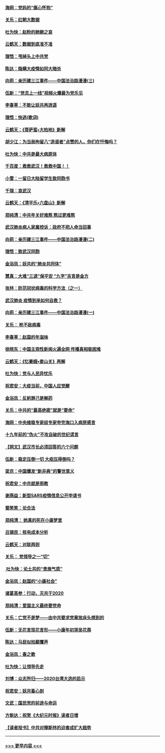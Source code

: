 #### [海网：党妈的“瘟心怀抱”](../pages/nsc993/n11840740.md?t=02040901) 
#### [关乐：红朝大数据](../pages/nsc993/n11840675.md?t=02040901) 
#### [吐为快：赵粉的肺腑之哀](../pages/nsc993/n11840618.md?t=02040901) 
#### [云鹤天：数据到底准不准](../pages/nsc993/n11840325.md?t=02040901) 
#### [理悟：甩掉头上中共党](../pages/nsc993/n11838826.md?t=02040901) 
#### [陈达：隐瞒大疫情如同大暗杀](../pages/nsc993/n11838771.md?t=02040901) 
#### [向莉：亲历建三江事件——中国法治路漫漫(三)](../pages/nsc993/n11831825.md?t=02040901) 
#### [伍新：“党员上一线”视频火爆最为党乐见](../pages/nsc993/n11838200.md?t=02040901) 
#### [李春草：不能让妖共再逍遥](../pages/nsc993/n11838102.md?t=02040901) 
#### [理悟：快逃(歌词)](../pages/nsc993/n11838083.md?t=02040901) 
#### [云鹤天：《菩萨蛮▪大柏地》新解](../pages/nsc993/n11838059.md?t=02040901) 
#### [胡少江：为当局拘留八“造谣者”点赞的人，你们在忏悔吗？](../pages/nsc993/n11836801.md?t=02040901) 
#### [吐为快：中共是最大病原体](../pages/nsc993/n11836748.md?t=02040901) 
#### [千百度：救救武汉！救救中国！！](../pages/nsc993/n11836145.md?t=02040901) 
#### [小雪：一留日大陆留学生致同胞书](../pages/nsc993/n11834624.md?t=02040901) 
#### [千瑞：哀武汉](../pages/nsc993/n11833647.md?t=02040901) 
#### [云鹤天：《清平乐▪六盘山》新解](../pages/nsc993/n11833611.md?t=02040901) 
#### [郑纯清：中共年关好难熬 熬过更难熬](../pages/nsc993/n11833489.md?t=02040901) 
#### [武汉肺炎病人家属控诉：政府不把人命当回事](../pages/nsc993/n11833205.md?t=02040901) 
#### [向莉：亲历建三江事件——中国法治路漫漫(二)](../pages/nsc993/n11829102.md?t=02040901) 
#### [理悟：致武汉同胞](../pages/nsc993/n11831522.md?t=02040901) 
#### [金浴凤：妖共的“肺炎共同体”](../pages/nsc993/n11829448.md?t=02040901) 
#### [慧真：大难“三退”保平安 “九字”吉言是金方](../pages/nsc993/n11829501.md?t=02040901) 
#### [张林：防范冠状病毒的科学方法（之一）](../pages/nsc993/n11828618.md?t=02040901) 
#### [武汉肺炎 疫情到来如何自救？](../pages/nsc993/n11827632.md?t=02040901) 
#### [向莉：亲历建三江事件——中国法治路漫漫(一)](../pages/nsc993/n11827190.md?t=02040901) 
#### [关乐： 枪不敌病毒](../pages/nsc993/n11826746.md?t=02040901) 
#### [李春草：赵国的年滋味](../pages/nsc993/n11826321.md?t=02040901) 
#### [徐晓东：中国主观性新闻火遍全网 传播真相极困难](../pages/nsc993/n11826508.md?t=02040901) 
#### [云鹤天：《忆秦娥▪娄山关》再解](../pages/nsc993/n11824682.md?t=02040901) 
#### [吐为快：党与人民异忧乐](../pages/nsc993/n11824660.md?t=02040901) 
#### [祝君安：大疫当前，中国人应觉醒](../pages/nsc993/n11821946.md?t=02040901) 
#### [金浴凤：反躬罪己是解药](../pages/nsc993/n11820280.md?t=02040901) 
#### [关乐：中共的“最高绝密”就是“要命”](../pages/nsc993/n11816946.md?t=02040901) 
#### [海网：中央维稳专家组专家夸完海口入病房感言](../pages/nsc993/n11815138.md?t=02040901) 
#### [十九年前的“伪火”不攻自破的世纪谎言](../pages/nsc993/n11813238.md?t=02040901) 
#### [【网文】武汉市长必须回答的六个问题](../pages/nsc993/n11813848.md?t=02040901) 
#### [伍新：稳定压倒一切 大疫压得倒吗？](../pages/nsc993/n11812634.md?t=02040901) 
#### [梁京：中国爆发“新非典”的警世意义](../pages/nsc993/n11812554.md?t=02040901) 
#### [祝君安：中共就是邪教](../pages/nsc993/n11812431.md?t=02040901) 
#### [谢燕益：新型SARS疫情信息公开申请书](../pages/nsc993/n11808840.md?t=02040901) 
#### [蜀笑笑：论合法](../pages/nsc993/n11808064.md?t=02040901) 
#### [郑纯清： 她真的死在小康梦里](../pages/nsc993/n11806623.md?t=02040901) 
#### [吕锡民：核电成本分析](../pages/nsc993/n11806284.md?t=02040901) 
#### [云鹤天：对联两则](../pages/nsc993/n11805957.md?t=02040901) 
#### [关乐： 党领导之一“切”](../pages/nsc993/n11804505.md?t=02040901) 
#### [ 吐为快：论土共的“贵族气质”](../pages/nsc993/n11804490.md?t=02040901) 
#### [金浴凤：赵国的“小康社会”](../pages/nsc993/n11804452.md?t=02040901) 
#### [诸葛高参：行动，灭共于2020](../pages/nsc993/n11804120.md?t=02040901) 
#### [郑纯清：爱国主义最终要党命](../pages/nsc993/n11802197.md?t=02040901) 
#### [关乐：亡党不是梦——由中共要求党章放床头想到的](../pages/nsc993/n11802156.md?t=02040901) 
#### [伍新：无花言现花言形——小康年初哭吴花燕](../pages/nsc993/n11800044.md?t=02040901) 
#### [陈达：马屁似拍颠覆声](../pages/nsc993/n11800010.md?t=02040901) 
#### [金浴凤：春之歌](../pages/nsc993/n11797687.md?t=02040901) 
#### [吐为快：让领导先走](../pages/nsc993/n11797512.md?t=02040901) 
#### [刘博：众志所归——2020台湾大选的启示](../pages/nsc993/n11796878.md?t=02040901) 
#### [祝君安：妖共畜心剖](../pages/nsc993/n11794273.md?t=02040901) 
#### [文武：国民党的前途与命运](../pages/nsc993/n11794198.md?t=02040901) 
#### [方能达：祝贺《大纪元时报》读者日增](../pages/nsc993/n11793807.md?t=02040901) 
#### [【读者投书】中共对穆斯林的迫害成扩大趋势](../pages/nsc993/n11791371.md?t=02040901) 

----
#### [ >>> 更早内容 <<< ](../indexes/nsc993-earlier.md)
